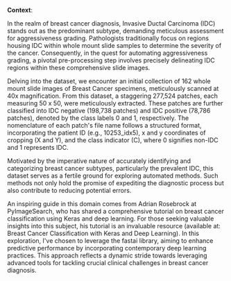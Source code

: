**Context**: 

In the realm of breast cancer diagnosis, Invasive Ductal Carcinoma (IDC) stands out as the predominant subtype, demanding meticulous assessment for aggressiveness grading. Pathologists traditionally focus on regions housing IDC within whole mount slide samples to determine the severity of the cancer. Consequently, in the quest for automating aggressiveness grading, a pivotal pre-processing step involves precisely delineating IDC regions within these comprehensive slide images.

Delving into the dataset, we encounter an initial collection of 162 whole mount slide images of Breast Cancer specimens, meticulously scanned at 40x magnification. From this dataset, a staggering 277,524 patches, each measuring 50 x 50, were meticulously extracted. These patches are further classified into IDC negative (198,738 patches) and IDC positive (78,786 patches), denoted by the class labels 0 and 1, respectively. The nomenclature of each patch's file name follows a structured format, incorporating the patient ID (e.g., 10253_idx5), x and y coordinates of cropping (X and Y), and the class indicator (C), where 0 signifies non-IDC and 1 represents IDC.

Motivated by the imperative nature of accurately identifying and categorizing breast cancer subtypes, particularly the prevalent IDC, this dataset serves as a fertile ground for exploring automated methods. Such methods not only hold the promise of expediting the diagnostic process but also contribute to reducing potential errors.

An inspiring guide in this domain comes from Adrian Rosebrock at PyImageSearch, who has shared a comprehensive tutorial on breast cancer classification using Keras and deep learning. For those seeking valuable insights into this subject, his tutorial is an invaluable resource (available at: Breast Cancer Classification with Keras and Deep Learning). In this exploration, I've chosen to leverage the fastai library, aiming to enhance predictive performance by incorporating contemporary deep learning practices. This approach reflects a dynamic stride towards leveraging advanced tools for tackling crucial clinical challenges in breast cancer diagnosis.
